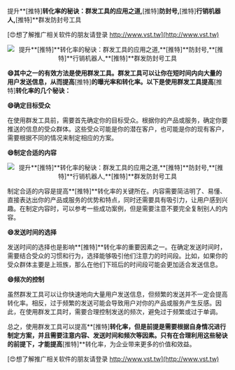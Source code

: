 提升**[推特]**转化率的秘诀：群发工具的应用之道,**[推特]**防封号,**[推特]**行销机器人,**[推特]**群发防封号工具

[😍想了解推广相关软件的朋友请登录 http://www.vst.tw](http://www.vst.tw)

 <center><img src="https://vst.tw/MP4/tuiguang/png/8.png" alt="提升**[推特]**转化率的秘诀：群发工具的应用之道,**[推特]**防封号,**[推特]**行销机器人,**[推特]**群发防封号工具"></center>

**😄其中之一的有效方法是使用群发工具。群发工具可以让你在短时间内向大量的用户发送信息，从而提高**[推特]**的曝光率和转化率。以下是使用群发工具提高**[推特]**转化率的几个秘诀：**

**😄确定目标受众**

在使用群发工具前，需要首先确定你的目标受众。根据你的产品或服务，确定你要推送的信息的受众群体。这些受众可能是你的潜在客户，也可能是你的现有客户，需要根据不同的情况来制定相应的方案。

**😄制定合适的内容**

 <center><img src="https://vst.tw/MP4/tuiguang/png/7.png" alt="提升**[推特]**转化率的秘诀：群发工具的应用之道,**[推特]**防封号,**[推特]**行销机器人,**[推特]**群发防封号工具"></center>

制定合适的内容是提高**[推特]**转化率的关键所在。内容需要简洁明了、易懂、直接表达出你的产品或服务的优势和特点，同时还需要具有吸引力，让用户感到兴趣。在制定内容时，可以参考一些成功案例，但是需要注意不要完全复制别人的内容。

**😄发送时间的选择**

发送时间的选择也是影响**[推特]**转化率的重要因素之一。在确定发送时间时，需要结合受众的习惯和行为，选择能够吸引他们注意力的时间段。比如，如果你的受众群体主要是上班族，那么在他们下班后的时间段可能会更加适合发送信息。

**😄频次的控制**

虽然群发工具可以让你快速地向大量用户发送信息，但频繁的发送并不一定会提高转化率。相反，过于频繁的发送可能会导致用户对你的产品或服务产生反感。因此，在使用群发工具时，需要合理控制发送的频次，避免过于频繁或过于单调。

总之，使用群发工具可以提高**[推特]**转化率，但是前提是需要根据自身情况进行制定方案，并且需要注意内容、发送时间和频次等因素。只有在合理利用这些秘诀的前提下，才能提高**[推特]**转化率，为企业带来更多的价值和效益。

[😍想了解推广相关软件的朋友请登录 http://www.vst.tw](http://www.vst.tw)



